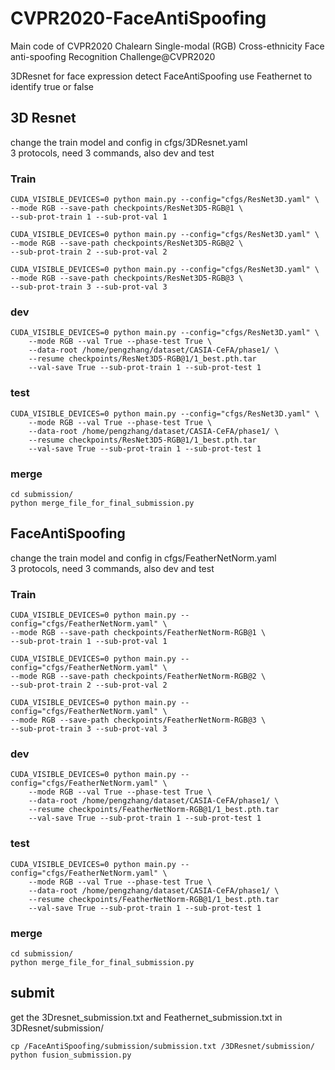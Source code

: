 # CVPR2020-FaceAntiSpoofing
Main code of CVPR2020 Chalearn Single-modal (RGB) Cross-ethnicity Face anti-spoofing Recognition Challenge@CVPR2020

3DResnet for face expression detect
FaceAntiSpoofing use Feathernet to identify true or false

## 3D Resnet

change the train model and config in cfgs/3DResnet.yaml<br>
3 protocols, need 3 commands, also dev and test

### Train
```
CUDA_VISIBLE_DEVICES=0 python main.py --config="cfgs/ResNet3D.yaml" \
--mode RGB --save-path checkpoints/ResNet3D5-RGB@1 \
--sub-prot-train 1 --sub-prot-val 1

CUDA_VISIBLE_DEVICES=0 python main.py --config="cfgs/ResNet3D.yaml" \
--mode RGB --save-path checkpoints/ResNet3D5-RGB@2 \
--sub-prot-train 2 --sub-prot-val 2

CUDA_VISIBLE_DEVICES=0 python main.py --config="cfgs/ResNet3D.yaml" \
--mode RGB --save-path checkpoints/ResNet3D5-RGB@3 \
--sub-prot-train 3 --sub-prot-val 3
```
### dev
```
CUDA_VISIBLE_DEVICES=0 python main.py --config="cfgs/ResNet3D.yaml" \
    --mode RGB --val True --phase-test True \    
    --data-root /home/pengzhang/dataset/CASIA-CeFA/phase1/ \
    --resume checkpoints/ResNet3D5-RGB@1/1_best.pth.tar
    --val-save True --sub-prot-train 1 --sub-prot-test 1
```
### test
```
CUDA_VISIBLE_DEVICES=0 python main.py --config="cfgs/ResNet3D.yaml" \
    --mode RGB --val True --phase-test True \    
    --data-root /home/pengzhang/dataset/CASIA-CeFA/phase1/ \
    --resume checkpoints/ResNet3D5-RGB@1/1_best.pth.tar
    --val-save True --sub-prot-train 1 --sub-prot-test 1
 ```
### merge
```
cd submission/
python merge_file_for_final_submission.py
```

## FaceAntiSpoofing
change the train model and config in cfgs/FeatherNetNorm.yaml<br>
3 protocols, need 3 commands, also dev and test

### Train
```
CUDA_VISIBLE_DEVICES=0 python main.py --config="cfgs/FeatherNetNorm.yaml" \
--mode RGB --save-path checkpoints/FeatherNetNorm-RGB@1 \
--sub-prot-train 1 --sub-prot-val 1

CUDA_VISIBLE_DEVICES=0 python main.py --config="cfgs/FeatherNetNorm.yaml" \
--mode RGB --save-path checkpoints/FeatherNetNorm-RGB@2 \
--sub-prot-train 2 --sub-prot-val 2

CUDA_VISIBLE_DEVICES=0 python main.py --config="cfgs/FeatherNetNorm.yaml" \
--mode RGB --save-path checkpoints/FeatherNetNorm-RGB@3 \
--sub-prot-train 3 --sub-prot-val 3
```
### dev
```
CUDA_VISIBLE_DEVICES=0 python main.py --config="cfgs/FeatherNetNorm.yaml" \
    --mode RGB --val True --phase-test True \    
    --data-root /home/pengzhang/dataset/CASIA-CeFA/phase1/ \
    --resume checkpoints/FeatherNetNorm-RGB@1/1_best.pth.tar
    --val-save True --sub-prot-train 1 --sub-prot-test 1
```
### test
```
CUDA_VISIBLE_DEVICES=0 python main.py --config="cfgs/FeatherNetNorm.yaml" \
    --mode RGB --val True --phase-test True \    
    --data-root /home/pengzhang/dataset/CASIA-CeFA/phase1/ \
    --resume checkpoints/FeatherNetNorm-RGB@1/1_best.pth.tar
    --val-save True --sub-prot-train 1 --sub-prot-test 1
 ```
### merge
```
cd submission/
python merge_file_for_final_submission.py
```
## submit
get the 3Dresnet_submission.txt and Feathernet_submission.txt in 3DResnet/submission/
```
cp /FaceAntiSpoofing/submission/submission.txt /3DResnet/submission/
python fusion_submission.py
```
